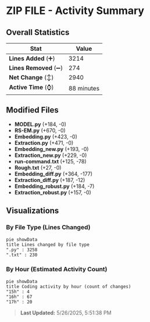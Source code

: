 # ZIP FILE - Activity Summary 

## Overall Statistics

| Stat                   | Value                                                             |
| ---------------------- | ----------------------------------------------------------------- |
| **Lines Added** (➕)   | 3214                                          |
| **Lines Removed** (➖) | 274                                        |
| **Net Change** (↕)    | 2940                |
| **Active Time** (⌚)   | 88 minutes |


## Modified Files
- **MODEL.py** (+184, -0)
- **RS-EM.py** (+670, -0)
- **Embedding.py** (+423, -0)
- **Extraction.py** (+471, -0)
- **Embedding_new.py** (+193, -0)
- **Extraction_new.py** (+229, -0)
- **run-command.txt** (+125, -78)
- **Rough.txt** (+27, -0)
- **Embedding_diff.py** (+364, -177)
- **Extraction_diff.py** (+187, -12)
- **Embedding_robust.py** (+184, -7)
- **Extraction_robust.py** (+157, -0)

## Visualizations

### By File Type (Lines Changed)

```mermaid
pie showData
title Lines changed by file type
".py" : 3258
".txt" : 230
```

### By Hour (Estimated Activity Count)

```mermaid
pie showData
title Coding activity by hour (count of changes)
"15h" : 4
"16h" : 67
"17h" : 20
```


> **Last Updated:** 5/26/2025, 5:51:38 PM